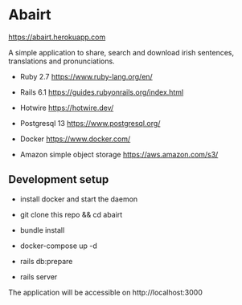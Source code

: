 # Abairt

https://abairt.herokuapp.com

A simple application to share, search and download irish sentences, translations and pronunciations. 

* Ruby 2.7 https://www.ruby-lang.org/en/

* Rails 6.1 https://guides.rubyonrails.org/index.html

* Hotwire https://hotwire.dev/

* Postgresql 13 https://www.postgresql.org/

* Docker https://www.docker.com/

* Amazon simple object storage https://aws.amazon.com/s3/

## Development setup

* install docker and start the daemon

* git clone this repo && cd abairt

* bundle install 

* docker-compose up -d

* rails db:prepare

* rails server

The application will be accessible on http://localhost:3000
